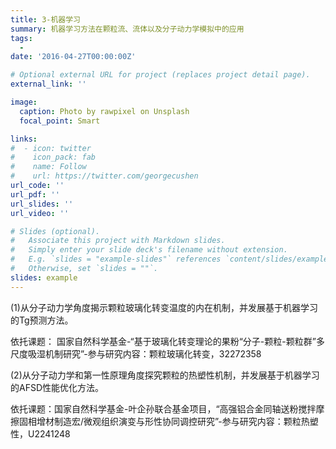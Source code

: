 ```yaml
---
title: 3-机器学习
summary: 机器学习方法在颗粒流、流体以及分子动力学模拟中的应用
tags:
  - 
date: '2016-04-27T00:00:00Z'

# Optional external URL for project (replaces project detail page).
external_link: ''

image:
  caption: Photo by rawpixel on Unsplash
  focal_point: Smart

links:
#  - icon: twitter
#    icon_pack: fab
#    name: Follow
#    url: https://twitter.com/georgecushen
url_code: ''
url_pdf: ''
url_slides: ''
url_video: ''

# Slides (optional).
#   Associate this project with Markdown slides.
#   Simply enter your slide deck's filename without extension.
#   E.g. `slides = "example-slides"` references `content/slides/example-slides.md`.
#   Otherwise, set `slides = ""`.
slides: example
---
```


(1)从分子动力学角度揭示颗粒玻璃化转变温度的内在机制，并发展基于机器学习的Tg预测方法。

依托课题： 国家自然科学基金-“基于玻璃化转变理论的果粉“分子-颗粒-颗粒群”多尺度吸湿机制研究”-参与研究内容：颗粒玻璃化转变，32272358


(2)从分子动力学和第一性原理角度探究颗粒的热塑性机制，并发展基于机器学习的AFSD性能优化方法。

依托课题：国家自然科学基金-叶企孙联合基金项目，“高强铝合金同轴送粉搅拌摩擦固相增材制造宏/微观组织演变与形性协同调控研究”-参与研究内容：颗粒热塑性，U2241248

